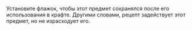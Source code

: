 Установите флажок, чтобы этот предмет сохранялся после его использования в крафте. Другими словами, рецепт задействует этот предмет, но не израсходует его.